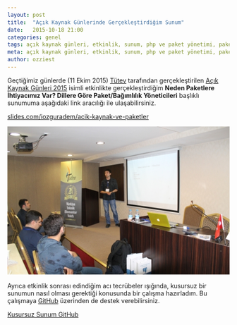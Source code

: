 ```yaml
---
layout: post
title:  "Açık Kaynak Günlerinde Gerçekleştirdiğim Sunum"
date:   2015-10-18 21:00
categories: genel
tags: açık kaynak günleri, etkinlik, sunum, php ve paket yönetimi, paket geliştirme, kütüphane geliştirme, library
meta: açık kaynak günleri, etkinlik, sunum, php ve paket yönetimi, paket geliştirme, kütüphane geliştirme, library
author: ozziest
---
```


Geçtiğimiz günlerde (11 Ekim 2015) [Tütev](http://tutev.org.tr) tarafından gerçekleştirilen [Açık Kaynak Günleri 2015](http://acikkaynakgunleri.org/) isimli etkinlikte gerçekleştirdiğim **Neden Paketlere İhtiyacımız Var? Dillere Göre Paket/Bağımlılık Yöneticileri** başlıklı sunumuma aşağıdaki link aracılığı ile ulaşabilirsiniz.

[slides.com/iozguradem/acik-kaynak-ve-paketler](https://slides.com/iozguradem/acik-kaynak-ve-paketler)

<img class="img-memories" src="/images/memories/2015_07.jpg"/>

Ayrıca etkinlik sonrası edindiğim acı tecrübeler ışığında, kusursuz bir sunumun nasıl olması gerektiği konusunda bir çalışma hazırladım. Bu çalışmaya [GitHub](https://github.com/ozziest/kusursuz-sunum) üzerinden de destek verebilirsiniz.

[Kusursuz Sunum GitHub](https://github.com/ozziest/perfect-resentation)